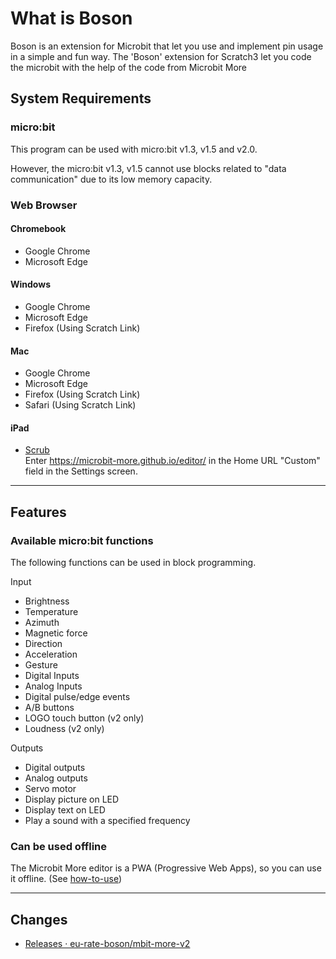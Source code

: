 # What is Boson

Boson is an extension for Microbit that let you use and implement pin usage in a simple and fun way. The 'Boson' extension for Scratch3 let you code the microbit with the help of the code from Microbit More

## System Requirements

### micro:bit

This program can be used with micro:bit v1.3, v1.5 and v2.0.

However, the micro:bit v1.3, v1.5 cannot use blocks related to "data communication" due to its low memory capacity.

### Web Browser

#### Chromebook
- Google Chrome
- Microsoft Edge

#### Windows
- Google Chrome
- Microsoft Edge
- Firefox (Using Scratch Link)

#### Mac
- Google Chrome
- Microsoft Edge
- Firefox (Using Scratch Link)
- Safari (Using Scratch Link)

#### iPad
- [‎Scrub](https://apps.apple.com/jp/app/scrub-web-browser/id1569777095) <br>Enter https://microbit-more.github.io/editor/ in the Home URL "Custom" field in the Settings screen.
____
## Features

### Available micro:bit functions

The following functions can be used in block programming.
<!-- (See [Blocks](blocks "Block Details") for details.) -->

Input

- Brightness
- Temperature
- Azimuth
- Magnetic force
- Direction
- Acceleration
- Gesture
- Digital Inputs
- Analog Inputs
- Digital pulse/edge events
- A/B buttons
- LOGO touch button (v2 only)
- Loudness (v2 only)


Outputs

- Digital outputs
- Analog outputs
- Servo motor
- Display picture on LED
- Display text on LED
- Play a sound with a specified frequency


### Can be used offline

The Microbit More editor is a PWA (Progressive Web Apps), so you can use it offline.
(See [how-to-use](how-to-use?id=use-it-offline))

____
## Changes

- [Releases · eu-rate-boson/mbit-more-v2](https://github.com/eu-rate-boson/mbit-more-v2/releases)
